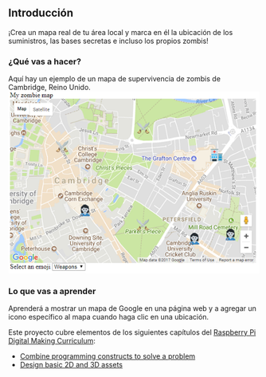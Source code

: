 ## Introducción

¡Crea un mapa real de tu área local y marca en él la ubicación de los suministros, las bases secretas e incluso los propios zombis!

### ¿Qué vas a hacer?

Aquí hay un ejemplo de un mapa de supervivencia de zombis de Cambridge, Reino Unido.
![Zombie survival map](images/finished-map.png)

### Lo que vas a aprender

Aprenderá a mostrar un mapa de Google en una página web y a agregar un icono específico al mapa cuando haga clic en una ubicación.

Este proyecto cubre elementos de los siguientes capítulos del [Raspberry Pi Digital Making Curriculum](http://rpf.io/curriculum):

+ [Combine programming constructs to solve a problem](https://curriculum.raspberrypi.org/programming/builder/)
+ [Design basic 2D and 3D assets](https://curriculum.raspberrypi.org/design/creator/)
